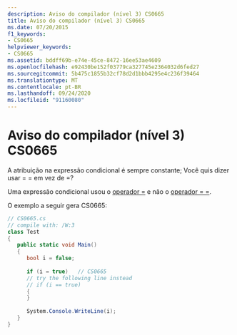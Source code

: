 ```yaml
---
description: Aviso do compilador (nível 3) CS0665
title: Aviso do compilador (nível 3) CS0665
ms.date: 07/20/2015
f1_keywords:
- CS0665
helpviewer_keywords:
- CS0665
ms.assetid: bddff69b-e74e-45ce-8472-16ee53ae4609
ms.openlocfilehash: e92430be152f03779ca327745e2364032d6fed27
ms.sourcegitcommit: 5b475c1855b32cf78d2d1bbb4295e4c236f39464
ms.translationtype: MT
ms.contentlocale: pt-BR
ms.lasthandoff: 09/24/2020
ms.locfileid: "91160080"
---
```

# <a name="compiler-warning-level-3-cs0665"></a>Aviso do compilador (nível 3) CS0665

A atribuição na expressão condicional é sempre constante; Você quis dizer usar = = em vez de =?  
  
 Uma expressão condicional usou o [operador =](../language-reference/operators/assignment-operator.md) e não o [operador = =](../language-reference/operators/equality-operators.md#equality-operator-).
  
 O exemplo a seguir gera CS0665:  
  
```csharp  
// CS0665.cs  
// compile with: /W:3  
class Test  
{  
   public static void Main()  
   {  
      bool i = false;  
  
      if (i = true)   // CS0665  
      // try the following line instead  
      // if (i == true)  
      {  
      }  
  
      System.Console.WriteLine(i);  
   }  
}  
```
